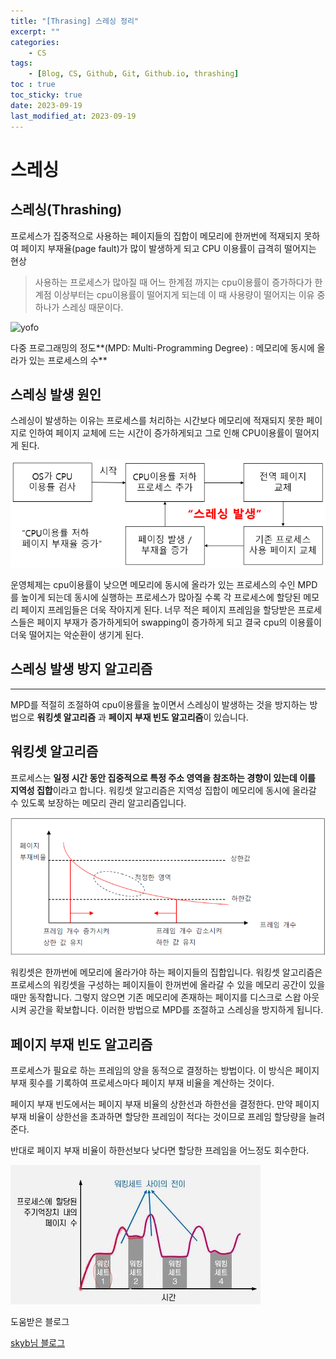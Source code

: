 ```yaml
---
title: "[Thrasing] 스레싱 정리"
excerpt: ""
categories:
    - CS
tags:
    - [Blog, CS, Github, Git, Github.io, thrashing]
toc : true
toc_sticky: true
date: 2023-09-19
last_modified_at: 2023-09-19
---
```

# 스레싱

## 스레싱(Thrashing)

프로세스가 집중적으로 사용하는 페이지들의 집합이 메모리에 한꺼번에 적재되지 못하여 페이지 부재율(page fault)가 많이 발생하게 되고 CPU 이용률이 급격히 떨어지는 현상

> 사용하는 프로세스가 많아질 때 어느 한계점 까지는 cpu이용률이 증가하다가 한계점 이상부터는 cpu이용률이 떨어지게 되는데 이 때 사용량이 떨어지는 이유 중 하나가 스레싱 때문이다.
> 

![yofo](https://upload.wikimedia.org/wikipedia/commons/6/67/Thrashing.GIF?20080928093846)

다중 프로그래밍의 정도**(MPD: Multi-Programming Degree) : 메모리에 동시에 올라가 있는 프로세스의 수**

## 스레싱 발생 원인

스레싱이 발생하는 이유는 프로세스를 처리하는 시간보다 메모리에 적재되지 못한 페이지로 인하여 페이지 교체에 드는 시간이 증가하게되고 그로 인해 CPU이용률이 떨어지게 된다.

![Alt text](/assets/img/2023-09-19-thrashing/thrashing.png)

운영체제는 cpu이용률이 낮으면 메모리에 동시에 올라가 있는 프로세스의 수인 MPD를 높이게 되는데 동시에 실행하는 프로세스가 많아질 수록 각 프로세스에 할당된 메모리 페이지 프레임들은 더욱 작아지게 된다. 너무 적은 페이지 프레임을 할당받은 프로세스들은 페이지 부재가 증가하게되어 swapping이 증가하게 되고 결국 cpu의 이용률이 더욱 떨어지는 악순환이 생기게 된다.

## 스레싱 발생 방지 알고리즘

---

MPD를 적절히 조절하여 cpu이용률을 높이면서 스레싱이 발생하는 것을 방지하는 방법으로 **워킹셋 알고리즘** 과 **페이지 부재 빈도 알고리즘**이 있습니다.

## 워킹셋 알고리즘

프로세스는 **일정 시간 동안 집중적으로 특정 주소 영역을 참조하는 경향이 있는데 이를 지역성 집합**이라고 합니다. 워킹셋 알고리즘은 지역성 집합이 메모리에 동시에 올라갈 수 있도록 보장하는 메모리 관리 알고리즘입니다.

![Alt text](/assets/img/2023-09-19-thrashing/thrashing2.png)

워킹셋은 한까번에 메모리에 올라가야 하는 페이지들의 집합입니다. 워킹셋 알고리즘은 프로세스의 워킹셋을 구성하는 페이지들이 한꺼번에 올라갈 수 있을 메모리 공간이 있을 때만 동작합니다. 그렇지 않으면 기존 메모리에 존재하는 페이지를 디스크로 스왑 아웃 시켜 공간을 확보합니다. 이러한 방법으로 MPD를 조절하고 스레싱을 방지하게 됩니다. 

## 페이지 부재 빈도 알고리즘

프로세스가 필요로 하는 프레임의 양을 동적으로 결정하는 방법이다. 이 방식은 페이지 부재 횟수를 기록하여 프로세스마다 페이지 부재 비율을 계산하는 것이다.

페이지 부재 빈도에서는 페이지 부재 비율의 상한선과 하한선을 결정한다. 만약 페이지 부재 비율이 상한선을 초과하면 할당한 프레임이 적다는 것이므로 프레임 할당량을 늘려준다.

반대로 페이지 부재 비율이 하한선보다 낮다면 할당한 프레임을 어느정도 회수한다.

![Alt text](/assets/img/2023-09-19-thrashing/thrashing3.png)


도움받은 블로그 

<a href="https://blog.skby.net/%EC%8A%A4%EB%A0%88%EC%8B%B1-thrashing/"> skyb님 블로그 </a>
